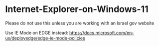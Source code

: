 # Internet-Explorer-on-Windows-11

Please do not use this unless you are working with an Israel gov website

Use IE Mode on EDGE instead:
https://docs.microsoft.com/en-us/deployedge/edge-ie-mode-policies
